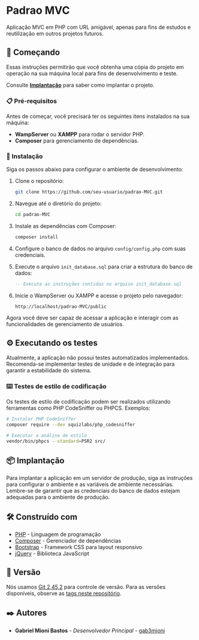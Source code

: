 # Padrao MVC

Aplicação MVC em PHP com URL amigável, apenas para fins de estudos e reutilização em outros projetos futuros.



## 🚀 Começando

Essas instruções permitirão que você obtenha uma cópia do projeto em operação na sua máquina local para fins de desenvolvimento e teste.

Consulte **[Implantação](#-implantação)** para saber como implantar o projeto.

### 📋 Pré-requisitos

Antes de começar, você precisará ter os seguintes itens instalados na sua máquina:

- **WampServer** ou **XAMPP** para rodar o servidor PHP.
- **Composer** para gerenciamento de dependências.

### 🔧 Instalação

Siga os passos abaixo para configurar o ambiente de desenvolvimento:

1. Clone o repositório:
   ```bash
   git clone https://github.com/seu-usuario/padrao-MVC.git
   ```

2. Navegue até o diretório do projeto:
   ```bash
   cd padrao-MVC
   ```

3. Instale as dependências com Composer:
   ```bash
   composer install
   ```

4. Configure o banco de dados no arquivo `config/config.php` com suas credenciais.

5. Execute o arquivo `init_database.sql` para criar a estrutura do banco de dados:
   ```sql
   -- Execute as instruções contidas no arquivo init_database.sql
   ```

6. Inicie o WampServer ou XAMPP e acesse o projeto pelo navegador:
   ```
   http://localhost/padrao-MVC/public
   ```

Agora você deve ser capaz de acessar a aplicação e interagir com as funcionalidades de gerenciamento de usuários.

## ⚙️ Executando os testes

Atualmente, a aplicação não possui testes automatizados implementados. Recomenda-se implementar testes de unidade e de integração para garantir a estabilidade do sistema.

### ⌨️ Testes de estilo de codificação

Os testes de estilo de codificação podem ser realizados utilizando ferramentas como PHP CodeSniffer ou PHPCS. Exemplos:

```bash
# Instalar PHP CodeSniffer
composer require --dev squizlabs/php_codesniffer

# Executar a análise de estilo
vendor/bin/phpcs --standard=PSR2 src/
```

## 📦 Implantação

Para implantar a aplicação em um servidor de produção, siga as instruções para configurar o ambiente e as variáveis de ambiente necessárias. Lembre-se de garantir que as credenciais do banco de dados estejam adequadas para o ambiente de produção.

## 🛠️ Construído com

* [PHP](https://www.php.net/) - Linguagem de programação
* [Composer](https://getcomposer.org/) - Gerenciador de dependências
* [Bootstrap](https://getbootstrap.com/) - Framework CSS para layout responsivo
* [jQuery](https://jquery.com/) - Biblioteca JavaScript

## 📌 Versão

Nós usamos [Git 2,45,2](https://git-scm.com/) para controle de versão. Para as versões disponíveis, observe as [tags neste repositório](https://github.com/gab3mioni/padrao-MVC/tags).

## ✒️ Autores

* **Gabriel Mioni Bastos** - *Desenvolvedor Principal* - [gab3mioni](https://github.com/gab3mioni)